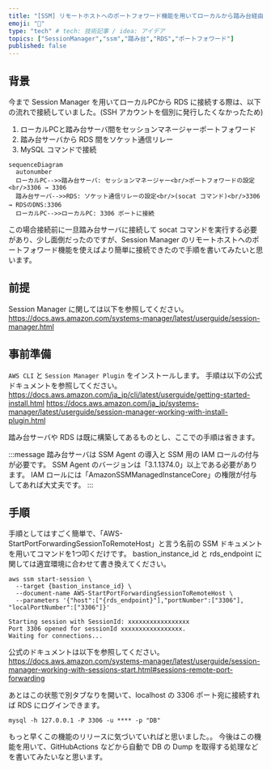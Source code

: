 ```yaml
---
title: "[SSM] リモートホストへのポートフォワード機能を用いてローカルから踏み台経由で RDS に接続する"
emoji: "📑"
type: "tech" # tech: 技術記事 / idea: アイデア
topics: ["SessionManager","ssm","踏み台","RDS","ポートフォワード"]
published: false
---
```


## 背景

今まで Session Manager を用いてローカルPCから RDS に接続する際は、以下の流れで接続していました。(SSH アカウントを個別に発行したくなかったため)
1. ローカルPCと踏み台サーバ間をセッションマネージャーポートフォワード
2. 踏み台サーバから RDS 間をソケット通信リレー
3. MySQL コマンドで接続

```mermaid
sequenceDiagram
  autonumber
  ローカルPC-->>踏み台サーバ: セッションマネージャー<br/>ポートフォワードの設定<br/>3306 → 3306
  踏み台サーバ-->>RDS: ソケット通信リレーの設定<br/>(socat コマンド)<br/>3306 → RDSのDNS:3306
  ローカルPC-->>ローカルPC: 3306 ポートに接続
```

この場合接続前に一旦踏み台サーバに接続して socat コマンドを実行する必要があり、少し面倒だったのですが、Session Manager のリモートホストへのポートフォワード機能を使えばより簡単に接続できたので手順を書いてみたいと思います。

## 前提

Session Manager に関しては以下を参照してください。
https://docs.aws.amazon.com/systems-manager/latest/userguide/session-manager.html

## 事前準備

`AWS CLI` と `Session Manager Plugin` をインストールします。
手順は以下の公式ドキュメントを参照してください。
https://docs.aws.amazon.com/ja_jp/cli/latest/userguide/getting-started-install.html
https://docs.aws.amazon.com/ja_jp/systems-manager/latest/userguide/session-manager-working-with-install-plugin.html

踏み台サーバや RDS は既に構築してあるものとし、ここでの手順は省きます。

:::message
踏み台サーバは SSM Agent の導入と SSM 用の IAM ロールの付与が必要です。
SSM Agent のバージョンは「3.1.1374.0」以上である必要があります。
IAM ロールには「AmazonSSMManagedInstanceCore」の権限が付与してあれば大丈夫です。
:::

## 手順

手順としてはすごく簡単で、「AWS-StartPortForwardingSessionToRemoteHost」と言う名前の SSM ドキュメントを用いてコマンドを1つ叩くだけです。
bastion_instance_id と rds_endpoint に関しては適宜環境に合わせて書き換えてください。
```
aws ssm start-session \
  --target {bastion_instance_id} \
  --document-name AWS-StartPortForwardingSessionToRemoteHost \
  --parameters '{"host":["{rds_endpoint}"],"portNumber":["3306"], "localPortNumber":["3306"]}'

Starting session with SessionId: xxxxxxxxxxxxxxxxx
Port 3306 opened for sessionId xxxxxxxxxxxxxxxxx.
Waiting for connections...
```

公式のドキュメントは以下を参照してください。
https://docs.aws.amazon.com/systems-manager/latest/userguide/session-manager-working-with-sessions-start.html#sessions-remote-port-forwarding

あとはこの状態で別タブなりを開いて、localhost の 3306 ポート宛に接続すれば RDS にログインできます。

```
mysql -h 127.0.0.1 -P 3306 -u **** -p "DB"
```

もっと早くこの機能のリリースに気づいていればと思いました。。
今後はこの機能を用いて、GitHubActions などから自動で DB の Dump を取得する処理などを書いてみたいなと思います。

